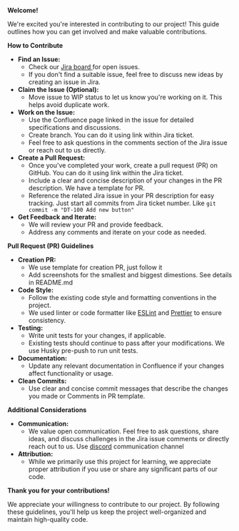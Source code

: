 **Welcome!**

We're excited you're interested in contributing to our project! This guide outlines how you can get involved and make valuable contributions.

**How to Contribute**

- **Find an Issue:**
  - Check our [Jira board ](https://megaandros.atlassian.net/jira/software/projects/DT/boards/2/backlog?epics=visible) for open issues.
  - If you don't find a suitable issue, feel free to discuss new ideas by creating an issue in Jira.
- **Claim the Issue (Optional):**
  - Move issue to WIP status to let us know you're working on it. This helps avoid duplicate work.
- **Work on the Issue:**
  - Use the Confluence page linked in the issue for detailed specifications and discussions.
  - Create branch. You can do it using link within Jira ticket.
  - Feel free to ask questions in the comments section of the Jira issue or reach out to us directly.
- **Create a Pull Request:**
  - Once you've completed your work, create a pull request (PR) on GitHub. You can do it using link within the Jira ticket.
  - Include a clear and concise description of your changes in the PR description. We have a template for PR.
  - Reference the related Jira issue in your PR description for easy tracking. Just start all commits from Jira ticket number. Like `git commit -m "DT-100 Add new button"`
- **Get Feedback and Iterate:**
  - We will review your PR and provide feedback.
  - Address any comments and iterate on your code as needed.

**Pull Request (PR) Guidelines**
- **Creation PR:**
  - We use template for creation PR, just follow it
  - Add screenshots for the smallest and biggest dimestions. See details in README.md
- **Code Style:**
  - Follow the existing code style and formatting conventions in the project.
  - We used linter or code formatter like [ESLint](https://eslint.org/) and [Prettier](https://prettier.io/) to ensure consistency.
- **Testing:**
  - Write unit tests for your changes, if applicable.
  - Existing tests should continue to pass after your modifications. We use Husky pre-push to run unit tests.
- **Documentation:**
  - Update any relevant documentation in Confluence if your changes affect functionality or usage.
- **Clean Commits:**
  - Use clear and concise commit messages that describe the changes you made or Comments in PR template.

**Additional Considerations**

- **Communication:**
  - We value open communication. Feel free to ask questions, share ideas, and discuss challenges in the Jira issue comments or directly reach out to us. Use [discord](https://discord.com/channels/1233036099614543913/1233036100096884747) communication channel
- **Attribution:**
  - While we primarily use this project for learning, we appreciate proper attribution if you use or share any significant parts of our code.

**Thank you for your contributions!**

We appreciate your willingness to contribute to our project. By following these guidelines, you'll help us keep the project well-organized and maintain high-quality code.
